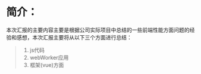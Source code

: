# 简介：

   本次汇报的主要内容主要是根据公司实际项目中总结的一些前端性能方面问题的经验和感想，本次汇报主要将从以下三个方面进行总结：

  > 1. js代码
  > 2. webWorker应用
  > 3. 框架(vue)方面



